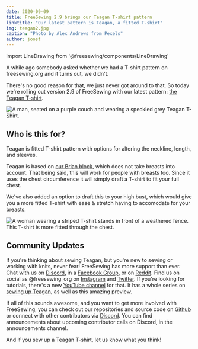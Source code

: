 ```yaml
---
date: 2020-09-09
title: FreeSewing 2.9 brings our Teagan T-shirt pattern
linktitle: "Our latest pattern is Teagan, a fitted T-shirt"
img: teagan2.jpg
caption: "Photo by Alex Andrews from Pexels"
author: joost
---
```


import LineDrawing from '@freesewing/components/LineDrawing'

A while ago somebody asked whether we had a T-shirt pattern on freesewing.org and it turns out, we didn't.
 
There's no good reason for that, we just never got around to that.
So today we're rolling out version 2.9 of FreeSewing with our latest pattern: [the Teagan T-shirt](/designs/teagan/).

<LineDrawing pattern='teagan' />

![A man, seated on a purple couch and wearing a speckled grey Teagan T-Shirt.](teagan1.jpg)

## Who is this for?

Teagan is fitted T-shirt pattern with options for altering the neckline, length, and sleeves.

Teagan is based on [our Brian block](/designs/brian/), which does not take breasts into account. 
That being said, this will work for people with breasts too. 
Since it uses the chest circumference it will simply draft a T-shirt to fit your full chest. 

We've also added an option to draft this to your high bust, which would give you a more fitted T-shirt 
with ease & stretch having to accomodate for your breasts.

![A woman wearing a striped T-shirt stands in front of a weathered fence. This T-shirt is more fitted through the chest.](teagan3.jpg)

## Community Updates

If you're thinking about sewing Teagan, but you're new to sewing or working with knits, never fear! 
FreeSewing has more support than ever. Chat with us on [Discord](https://discord.freesewing.org/), in a [Facebook Group](https://www.facebook.com/groups/627769821272714), or on [Reddit](https://www.reddit.com/r/freesewing/). 
Find us on social as @freesewing_org on [Instagram](https://www.instagram.com/freesewing_org/) and [Twitter](https://twitter.com/freesewing_org). If you're looking for tutorials, there's 
a new [YouTube channel](https://www.youtube.com/channel/UCLAyxEL72gHvuKBpa-GmCvQ) for that. It has a whole 
series on [sewing up Teagan](https://www.youtube.com/playlist?list=PLY9EmRuXR20Y7FonIHD6mX9yIpFh_emX1), as well as this amazing preview. 

<YouTube id='3UGJSNxNe8I' />

If all of this sounds awesome, and you want to get more involved with FreeSewing, you can check out 
our repositories and source code on [Github](https://github.com/freesewing/) or connect with other 
contributors via [Discord](https://discord.freesewing.org/). You can find announcements about upcoming contributor calls 
on Discord, in the announcements channel.

And if you sew up a Teagan T-shirt, let us know what you think!
